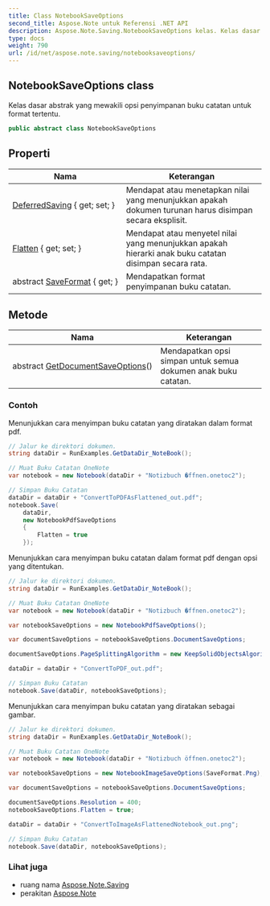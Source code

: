 ```yaml
---
title: Class NotebookSaveOptions
second_title: Aspose.Note untuk Referensi .NET API
description: Aspose.Note.Saving.NotebookSaveOptions kelas. Kelas dasar abstrak yang mewakili opsi penyimpanan buku catatan untuk format tertentu.
type: docs
weight: 790
url: /id/net/aspose.note.saving/notebooksaveoptions/
---
```

## NotebookSaveOptions class

Kelas dasar abstrak yang mewakili opsi penyimpanan buku catatan untuk format tertentu.

```csharp
public abstract class NotebookSaveOptions
```

## Properti

| Nama | Keterangan |
| --- | --- |
| [DeferredSaving](../../aspose.note.saving/notebooksaveoptions/deferredsaving/) { get; set; } | Mendapat atau menetapkan nilai yang menunjukkan apakah dokumen turunan harus disimpan secara eksplisit. |
| [Flatten](../../aspose.note.saving/notebooksaveoptions/flatten/) { get; set; } | Mendapat atau menyetel nilai yang menunjukkan apakah hierarki anak buku catatan disimpan secara rata. |
| abstract [SaveFormat](../../aspose.note.saving/notebooksaveoptions/saveformat/) { get; } | Mendapatkan format penyimpanan buku catatan. |

## Metode

| Nama | Keterangan |
| --- | --- |
| abstract [GetDocumentSaveOptions](../../aspose.note.saving/notebooksaveoptions/getdocumentsaveoptions/)() | Mendapatkan opsi simpan untuk semua dokumen anak buku catatan. |

### Contoh

Menunjukkan cara menyimpan buku catatan yang diratakan dalam format pdf.

```csharp
// Jalur ke direktori dokumen.
string dataDir = RunExamples.GetDataDir_NoteBook();

// Muat Buku Catatan OneNote
var notebook = new Notebook(dataDir + "Notizbuch �ffnen.onetoc2");

// Simpan Buku Catatan
dataDir = dataDir + "ConvertToPDFAsFlattened_out.pdf";
notebook.Save(
    dataDir,
    new NotebookPdfSaveOptions
    {
        Flatten = true
    });
```

Menunjukkan cara menyimpan buku catatan dalam format pdf dengan opsi yang ditentukan.

```csharp
// Jalur ke direktori dokumen.
string dataDir = RunExamples.GetDataDir_NoteBook();

// Muat Buku Catatan OneNote
var notebook = new Notebook(dataDir + "Notizbuch �ffnen.onetoc2");

var notebookSaveOptions = new NotebookPdfSaveOptions();

var documentSaveOptions = notebookSaveOptions.DocumentSaveOptions;

documentSaveOptions.PageSplittingAlgorithm = new KeepSolidObjectsAlgorithm();

dataDir = dataDir + "ConvertToPDF_out.pdf";

// Simpan Buku Catatan
notebook.Save(dataDir, notebookSaveOptions);
```

Menunjukkan cara menyimpan buku catatan yang diratakan sebagai gambar.

```csharp
// Jalur ke direktori dokumen.
string dataDir = RunExamples.GetDataDir_NoteBook();

// Muat Buku Catatan OneNote
var notebook = new Notebook(dataDir + "Notizbuch öffnen.onetoc2");

var notebookSaveOptions = new NotebookImageSaveOptions(SaveFormat.Png);

var documentSaveOptions = notebookSaveOptions.DocumentSaveOptions;

documentSaveOptions.Resolution = 400;
notebookSaveOptions.Flatten = true;

dataDir = dataDir + "ConvertToImageAsFlattenedNotebook_out.png";

// Simpan Buku Catatan
notebook.Save(dataDir, notebookSaveOptions);
```

### Lihat juga

* ruang nama [Aspose.Note.Saving](../../aspose.note.saving/)
* perakitan [Aspose.Note](../../)


